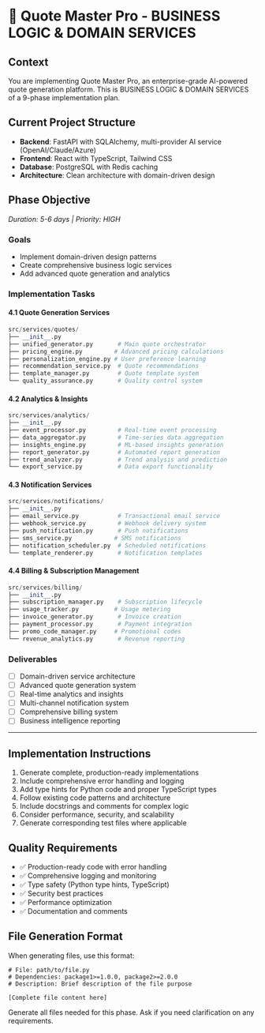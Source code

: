 # 🚀 Quote Master Pro - BUSINESS LOGIC & DOMAIN SERVICES

## Context
You are implementing Quote Master Pro, an enterprise-grade AI-powered quote generation platform. This is BUSINESS LOGIC & DOMAIN SERVICES of a 9-phase implementation plan.

## Current Project Structure
- **Backend**: FastAPI with SQLAlchemy, multi-provider AI service (OpenAI/Claude/Azure)
- **Frontend**: React with TypeScript, Tailwind CSS
- **Database**: PostgreSQL with Redis caching
- **Architecture**: Clean architecture with domain-driven design

## Phase Objective

*Duration: 5-6 days | Priority: HIGH*

### Goals
- Implement domain-driven design patterns
- Create comprehensive business logic services
- Add advanced quote generation and analytics

### Implementation Tasks

#### 4.1 Quote Generation Services
```python
src/services/quotes/
├── __init__.py
├── unified_generator.py       # Main quote orchestrator
├── pricing_engine.py         # Advanced pricing calculations
├── personalization_engine.py # User preference learning
├── recommendation_service.py  # Quote recommendations
├── template_manager.py        # Quote template system
└── quality_assurance.py       # Quality control system
```

#### 4.2 Analytics & Insights
```python
src/services/analytics/
├── __init__.py
├── event_processor.py         # Real-time event processing
├── data_aggregator.py         # Time-series data aggregation
├── insights_engine.py         # ML-based insights generation
├── report_generator.py        # Automated report generation
├── trend_analyzer.py          # Trend analysis and prediction
└── export_service.py          # Data export functionality
```

#### 4.3 Notification Services
```python
src/services/notifications/
├── __init__.py
├── email_service.py           # Transactional email service
├── webhook_service.py         # Webhook delivery system
├── push_notification.py       # Push notifications
├── sms_service.py            # SMS notifications
├── notification_scheduler.py  # Scheduled notifications
└── template_renderer.py       # Notification templates
```

#### 4.4 Billing & Subscription Management
```python
src/services/billing/
├── __init__.py
├── subscription_manager.py    # Subscription lifecycle
├── usage_tracker.py          # Usage metering
├── invoice_generator.py       # Invoice creation
├── payment_processor.py       # Payment integration
├── promo_code_manager.py     # Promotional codes
└── revenue_analytics.py       # Revenue reporting
```

### Deliverables
- [ ] Domain-driven service architecture
- [ ] Advanced quote generation system
- [ ] Real-time analytics and insights
- [ ] Multi-channel notification system
- [ ] Comprehensive billing system
- [ ] Business intelligence reporting

---



## Implementation Instructions
1. Generate complete, production-ready implementations
2. Include comprehensive error handling and logging
3. Add type hints for Python code and proper TypeScript types
4. Follow existing code patterns and architecture
5. Include docstrings and comments for complex logic
6. Consider performance, security, and scalability
7. Generate corresponding test files where applicable

## Quality Requirements
- ✅ Production-ready code with error handling
- ✅ Comprehensive logging and monitoring
- ✅ Type safety (Python type hints, TypeScript)
- ✅ Security best practices
- ✅ Performance optimization
- ✅ Documentation and comments

## File Generation Format
When generating files, use this format:
```
# File: path/to/file.py
# Dependencies: package1>=1.0.0, package2>=2.0.0
# Description: Brief description of the file purpose

[Complete file content here]
```

Generate all files needed for this phase. Ask if you need clarification on any requirements.
